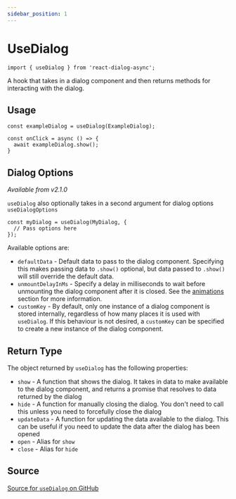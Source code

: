 ```yaml
---
sidebar_position: 1
---
```


# UseDialog
```tsx
import { useDialog } from 'react-dialog-async';
```
A hook that takes in a dialog component and then returns methods for interacting with the dialog.

## Usage
```tsx
const exampleDialog = useDialog(ExampleDialog);

const onClick = async () => {
  await exampleDialog.show();
}
```

## Dialog Options
_Available from v2.1.0_

`useDialog` also optionally takes in a second argument for dialog options
```useDialogOptions```
```tsx
const myDialog = useDialog(MyDialog, {
  // Pass options here
});
```

Available options are:

* `defaultData` - Default data to pass to the dialog component. Specifying this makes passing data to `.show()` optional, but data passed to `.show()` will still override the default data.
* `unmountDelayInMs` - Specify a delay in milliseconds to wait before unmounting the dialog component after it is closed. See the [animations](/animations) section for more information.
* `customKey` - By default, only one instance of a dialog component is stored internally, regardless of how many places it is used with `useDialog`. If this behaviour is not desired, a `customKey` can be specified to create a new instance of the dialog component.

## Return Type
The object returned by `useDialog` has the following properties:
* `show` - A function that shows the dialog. It takes in data to make available to the dialog component, and returns a promise that resolves to data returned by the dialog
* `hide` - A function for manually closing the dialog. You don't need to call this unless you need to forcefully close the dialog
* `updateData` - A function for updating the data available to the dialog. This can be useful if you need to update the data after the dialog has been opened
* `open` - Alias for `show`
* `close` - Alias for `hide`

## Source
[Source for `useDialog` on GitHub](https://github.com/a16n-dev/react-dialog-async/blob/main/src/useDialog.ts)
